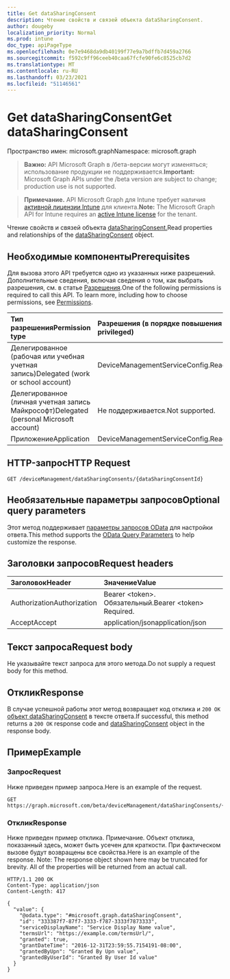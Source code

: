 ```yaml
---
title: Get dataSharingConsent
description: Чтение свойств и связей объекта dataSharingConsent.
author: dougeby
localization_priority: Normal
ms.prod: intune
doc_type: apiPageType
ms.openlocfilehash: 0e7e9468da9db40199f77e9a7bdffb7d459a2766
ms.sourcegitcommit: f592c9ff96ceeb40caa67fcfe90fe6c8525cb7d2
ms.translationtype: MT
ms.contentlocale: ru-RU
ms.lasthandoff: 03/23/2021
ms.locfileid: "51146561"
---
```

# <a name="get-datasharingconsent"></a><span data-ttu-id="e2431-103">Get dataSharingConsent</span><span class="sxs-lookup"><span data-stu-id="e2431-103">Get dataSharingConsent</span></span>

<span data-ttu-id="e2431-104">Пространство имен: microsoft.graph</span><span class="sxs-lookup"><span data-stu-id="e2431-104">Namespace: microsoft.graph</span></span>

> <span data-ttu-id="e2431-105">**Важно:** API Microsoft Graph в /бета-версии могут изменяться; использование продукции не поддерживается.</span><span class="sxs-lookup"><span data-stu-id="e2431-105">**Important:** Microsoft Graph APIs under the /beta version are subject to change; production use is not supported.</span></span>

> <span data-ttu-id="e2431-106">**Примечание.** API Microsoft Graph для Intune требует наличия [активной лицензии Intune](https://go.microsoft.com/fwlink/?linkid=839381) для клиента.</span><span class="sxs-lookup"><span data-stu-id="e2431-106">**Note:** The Microsoft Graph API for Intune requires an [active Intune license](https://go.microsoft.com/fwlink/?linkid=839381) for the tenant.</span></span>

<span data-ttu-id="e2431-107">Чтение свойств и связей объекта [dataSharingConsent.](../resources/intune-devices-datasharingconsent.md)</span><span class="sxs-lookup"><span data-stu-id="e2431-107">Read properties and relationships of the [dataSharingConsent](../resources/intune-devices-datasharingconsent.md) object.</span></span>

## <a name="prerequisites"></a><span data-ttu-id="e2431-108">Необходимые компоненты</span><span class="sxs-lookup"><span data-stu-id="e2431-108">Prerequisites</span></span>
<span data-ttu-id="e2431-p101">Для вызова этого API требуется одно из указанных ниже разрешений. Дополнительные сведения, включая сведения о том, как выбрать разрешения, см. в статье [Разрешения](/graph/permissions-reference).</span><span class="sxs-lookup"><span data-stu-id="e2431-p101">One of the following permissions is required to call this API. To learn more, including how to choose permissions, see [Permissions](/graph/permissions-reference).</span></span>

|<span data-ttu-id="e2431-111">Тип разрешения</span><span class="sxs-lookup"><span data-stu-id="e2431-111">Permission type</span></span>|<span data-ttu-id="e2431-112">Разрешения (в порядке повышения привилегий)</span><span class="sxs-lookup"><span data-stu-id="e2431-112">Permissions (from least to most privileged)</span></span>|
|:---|:---|
|<span data-ttu-id="e2431-113">Делегированное (рабочая или учебная учетная запись)</span><span class="sxs-lookup"><span data-stu-id="e2431-113">Delegated (work or school account)</span></span>|<span data-ttu-id="e2431-114">DeviceManagementServiceConfig.ReadWrite.All</span><span class="sxs-lookup"><span data-stu-id="e2431-114">DeviceManagementServiceConfig.ReadWrite.All</span></span>|
|<span data-ttu-id="e2431-115">Делегированное (личная учетная запись Майкрософт)</span><span class="sxs-lookup"><span data-stu-id="e2431-115">Delegated (personal Microsoft account)</span></span>|<span data-ttu-id="e2431-116">Не поддерживается.</span><span class="sxs-lookup"><span data-stu-id="e2431-116">Not supported.</span></span>|
|<span data-ttu-id="e2431-117">Приложение</span><span class="sxs-lookup"><span data-stu-id="e2431-117">Application</span></span>|<span data-ttu-id="e2431-118">DeviceManagementServiceConfig.ReadWrite.All</span><span class="sxs-lookup"><span data-stu-id="e2431-118">DeviceManagementServiceConfig.ReadWrite.All</span></span>|

## <a name="http-request"></a><span data-ttu-id="e2431-119">HTTP-запрос</span><span class="sxs-lookup"><span data-stu-id="e2431-119">HTTP Request</span></span>
<!-- {
  "blockType": "ignored"
}
-->
``` http
GET /deviceManagement/dataSharingConsents/{dataSharingConsentId}
```

## <a name="optional-query-parameters"></a><span data-ttu-id="e2431-120">Необязательные параметры запросов</span><span class="sxs-lookup"><span data-stu-id="e2431-120">Optional query parameters</span></span>
<span data-ttu-id="e2431-121">Этот метод поддерживает [параметры запросов OData](/graph/query-parameters) для настройки ответа.</span><span class="sxs-lookup"><span data-stu-id="e2431-121">This method supports the [OData Query Parameters](/graph/query-parameters) to help customize the response.</span></span>

## <a name="request-headers"></a><span data-ttu-id="e2431-122">Заголовки запросов</span><span class="sxs-lookup"><span data-stu-id="e2431-122">Request headers</span></span>
|<span data-ttu-id="e2431-123">Заголовок</span><span class="sxs-lookup"><span data-stu-id="e2431-123">Header</span></span>|<span data-ttu-id="e2431-124">Значение</span><span class="sxs-lookup"><span data-stu-id="e2431-124">Value</span></span>|
|:---|:---|
|<span data-ttu-id="e2431-125">Authorization</span><span class="sxs-lookup"><span data-stu-id="e2431-125">Authorization</span></span>|<span data-ttu-id="e2431-126">Bearer &lt;token&gt;. Обязательный.</span><span class="sxs-lookup"><span data-stu-id="e2431-126">Bearer &lt;token&gt; Required.</span></span>|
|<span data-ttu-id="e2431-127">Accept</span><span class="sxs-lookup"><span data-stu-id="e2431-127">Accept</span></span>|<span data-ttu-id="e2431-128">application/json</span><span class="sxs-lookup"><span data-stu-id="e2431-128">application/json</span></span>|

## <a name="request-body"></a><span data-ttu-id="e2431-129">Текст запроса</span><span class="sxs-lookup"><span data-stu-id="e2431-129">Request body</span></span>
<span data-ttu-id="e2431-130">Не указывайте текст запроса для этого метода.</span><span class="sxs-lookup"><span data-stu-id="e2431-130">Do not supply a request body for this method.</span></span>

## <a name="response"></a><span data-ttu-id="e2431-131">Отклик</span><span class="sxs-lookup"><span data-stu-id="e2431-131">Response</span></span>
<span data-ttu-id="e2431-132">В случае успешной работы этот метод возвращает код отклика и `200 OK` [объект dataSharingConsent](../resources/intune-devices-datasharingconsent.md) в тексте ответа.</span><span class="sxs-lookup"><span data-stu-id="e2431-132">If successful, this method returns a `200 OK` response code and [dataSharingConsent](../resources/intune-devices-datasharingconsent.md) object in the response body.</span></span>

## <a name="example"></a><span data-ttu-id="e2431-133">Пример</span><span class="sxs-lookup"><span data-stu-id="e2431-133">Example</span></span>

### <a name="request"></a><span data-ttu-id="e2431-134">Запрос</span><span class="sxs-lookup"><span data-stu-id="e2431-134">Request</span></span>
<span data-ttu-id="e2431-135">Ниже приведен пример запроса.</span><span class="sxs-lookup"><span data-stu-id="e2431-135">Here is an example of the request.</span></span>
``` http
GET https://graph.microsoft.com/beta/deviceManagement/dataSharingConsents/{dataSharingConsentId}
```

### <a name="response"></a><span data-ttu-id="e2431-136">Отклик</span><span class="sxs-lookup"><span data-stu-id="e2431-136">Response</span></span>
<span data-ttu-id="e2431-p102">Ниже приведен пример отклика. Примечание. Объект отклика, показанный здесь, может быть усечен для краткости. При фактическом вызове будут возвращены все свойства.</span><span class="sxs-lookup"><span data-stu-id="e2431-p102">Here is an example of the response. Note: The response object shown here may be truncated for brevity. All of the properties will be returned from an actual call.</span></span>
``` http
HTTP/1.1 200 OK
Content-Type: application/json
Content-Length: 417

{
  "value": {
    "@odata.type": "#microsoft.graph.dataSharingConsent",
    "id": "333387f7-87f7-3333-f787-3333f7873333",
    "serviceDisplayName": "Service Display Name value",
    "termsUrl": "https://example.com/termsUrl/",
    "granted": true,
    "grantDateTime": "2016-12-31T23:59:55.7154191-08:00",
    "grantedByUpn": "Granted By Upn value",
    "grantedByUserId": "Granted By User Id value"
  }
}
```




